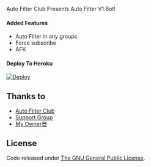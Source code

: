 Auto Filter Club Presents
Auto Filter V1 Bot!

#### Added Features
* Auto Filter in any groups
* Force subscribe
* AFK

#### Deploy To Heroku

[![Deploy](https://www.herokucdn.com/deploy/button.svg)](https://heroku.com/deploy?template=https://github.com/HKCS04/AutofilterV1)

## Thanks to 
* [Auto Filter Club](https://t.me/Autofilterclub)
* [Support Group](https://t.me/Autofilterclubgroup)
* [My Owner😎](https://t.me/BruceBanner_TG)

## License
Code released under [The GNU General Public License](LICENSE).
